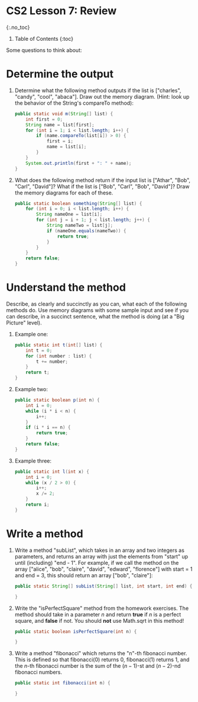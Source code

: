 # CS2 Lesson 7: Review
{:.no_toc}

1. Table of Contents
{:toc}

Some questions to think about:

# Determine the output

 1. Determine what the following method outputs if the list is ["charles", "candy", "cool", "abaca"]. Draw out the memory diagram. (Hint: look up the behavior of the String's compareTo method):

    ```java
    public static void m(String[] list) {
        int first = 0;
        String name = list[first];
        for (int i = 1; i < list.length; i++) {
            if (name.compareTo(list[i]) > 0) {
                first = i;
                name = list[i];
            }
        }
        System.out.println(first + ": " + name);
    }
    ```

 2. What does the following method return if the input list is ["Athar", "Bob", "Carl", "David"]? What if the list is ["Bob", "Carl", "Bob", "David"]? Draw the memory diagrams for each of these.

    ```java
    public static boolean something(String[] list) {
        for (int i = 0; i < list.length; i++) {
            String nameOne = list[i];
            for (int j = i + 1; j < list.length; j++) {
                String nameTwo = list[j];
                if (nameOne.equals(nameTwo)) {
                    return true;
                }
            }
        }
        return false;
    }
    ```

# Understand the method

Describe, as clearly and succinctly as you can, what each of the following methods do. Use memory diagrams with some sample input and see if you can describe, in a succinct sentence, what the method is doing (at a "Big Picture" level).

 1. Example one:

    ```java  
    public static int t(int[] list) {
        int t = 0;
        for (int number : list) {
            t += number;
        }
        return t;
    }
    ```

 2. Example two:

    ```java
    public static boolean p(int n) {
        int i = 0;
        while (i * i < n) {
            i++;
        }
        if (i * i == n) {
            return true;
        }
        return false;
    }
    ```

 3. Example three:

    ```java
    public static int l(int x) {
        int i = 0;
        while (x / 2 > 0) {
            i++;
            x /= 2;
        }
        return i;
    }
    ```

# Write a method

 1. Write a method "subList", which takes in an array and two integers as parameters, and returns an array with just the elements from "start" up until (including) "end - 1". For example, if we call the method on the array ["alice", "bob", "claire", "david", "edward", "florence"] with start = 1 and end = 3, this should return an array ["bob", "claire"]:

    ```java
    public static String[] subList(String[] list, int start, int end) {

    }
    ```

 2. Write the "isPerfectSquare" method from the homework exercises. The method should take in a parameter $n$ and return **true** if $n$ is a perfect square, and **false** if not. You should **not** use Math.sqrt in this method!

    ```java
    public static boolean isPerfectSquare(int n) {

    }
    ```

 3. Write a method "fibonacci" which returns the "n"-th fibonacci number. This is defined so that fibonacci(0) returns 0, fibonacci(1) returns 1, and the $n$-th fibonacci number is the sum of the $(n-1)$-st and $(n-2)$-nd fibonacci numbers.

    ```java
    public static int fibonacci(int n) {

    }
    ```
